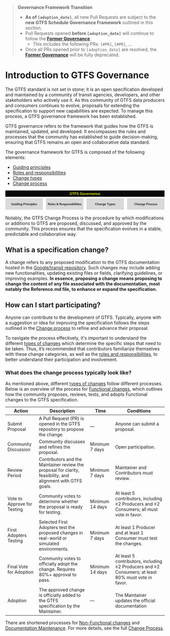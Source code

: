 >**Governance Framework Transition**
>- **As of `[adoption_date]`**, all new Pull Requests are subject to the **new GTFS Schedule Governance Framework** outlined in this section.
>- Pull Requests opened **before `[adoption_date]`** will continue to follow the **[Former Governance](CHANGES.md)**.
>   - This includes the following PRs: `[#PR]`, `[#PR]`, …
>- Once all PRs opened prior to `[adoption_date]` are resolved, the **[Former Governance](CHANGES.md)** will be fully deprecated.

# Introduction to GTFS Governance

The GTFS standard is not set in stone; it is an open specification developed and maintained by a community of transit agencies, developers, and other stakeholders who actively use it. As this community of GTFS data producers and consumers continues to evolve, proposals for extending the specification to support new capabilities are expected. To manage this process, a GTFS governance framework has been established.

GTFS governance refers to the framework that guides how the GTFS is maintained, updated, and developed. It encompasses the rules and processes that the community has established to guide decision-making, ensuring that GTFS remains an open and collaborative data standard.

The governance framework for GTFS is composed of the following elements:

* [Guiding principles](guiding-principles.md)  
* [Roles and responsibilities](roles.md)  
* [Change types](change-types.md)
* [Change process](change-process.md)

![](assets/governance-intro.svg)

Notably, the GTFS Change Process is the procedure by which modifications or additions to GTFS are proposed, discussed, and approved by the community. This process ensures that the specification evolves in a stable, predictable and collaborative way.

## What is a specification change?

A change refers to any proposed modification to the GTFS documentation hosted in the [Google/transit repository](https://github.com/google/transit). Such changes may include adding new functionalities, updating existing files or fields, clarifying guidelines, or improving examples. **In essence, proposing a change means proposing to change the content of any file associated with the documentation, most notably the Reference.md file, to enhance or expand the specification.**

## How can I start participating?

Anyone can contribute to the development of GTFS. Typically, anyone with a suggestion or idea for improving the specification follows the steps outlined in the [Change process](change-process.md) to refine and advance their proposal.

To navigate the process effectively, it's important to understand the different [types of changes](change-types.md) which determine the specific steps that need to be taken. Thus, it’s recommended that contributors familiarize themselves with these change categories, as well as the [roles and responsibilities](roles.md), to better understand their participation and involvement.

### What does the change process typically look like?

As mentioned above, different [types of changes](change-types.md) follow different processes. Below is an overview of the process for [Functional changes](change-types.md/#functional-changes), which outlines how the community proposes, reviews, tests, and adopts Functional changes to the GTFS specification.

| Action                      | Description                                                                                                  | Time            | Conditions                                                                                         |
| --------------------------- | ------------------------------------------------------------------------------------------------------------ | --------------- | -------------------------------------------------------------------------------------------------- |
| Submit Proposal             | A Pull Request (PR) is opened in the GTFS repository to propose the change.                                  | —               | Anyone can submit a proposal.                                                                      |
| Community Discussion        | Community discusses and refines the proposal.                                                                | Minimum 7 days  | Open participation.                                                                                |
| Review Period               | Contributors and the Maintainer review the proposal for clarity, feasibility, and alignment with GTFS goals. | Minimum 7 days  | Maintainer and Contributors must review.                                                           |
| Vote to Approve for Testing | Community votes to determine whether the proposal is ready for testing.                                      | Minimum 14 days | At least 5 contributors, including ≥2 Producers and ≥2 Consumers; all must vote in favor.          |
| First Adopters Testing      | Selected First Adopters test the proposed changes in real-world or simulated environments.                   | Minimum 7 days  | At least 1 Producer and at least 1 Consumer must test the changes.                                 |
| Final Vote for Adoption     | Community votes to officially adopt the change. Requires 80%+ approval to pass.                              | Minimum 14 days | At least 5 contributors, including ≥2 Producers and ≥2 Consumers; at least 80% must vote in favor. |
| Adoption                    | The approved change is officially added to the GTFS specification by the Maintainer.                         | —               | The Maintainer updates the official documentation                                                  |


There are shortened processes for [Non-Functional changes](change-types.md/#non-functional-changes) and [Documentation Maintenance](change-types.md/#documentation-maintenance). For more details, see the full [Change Process](change-process.md).
